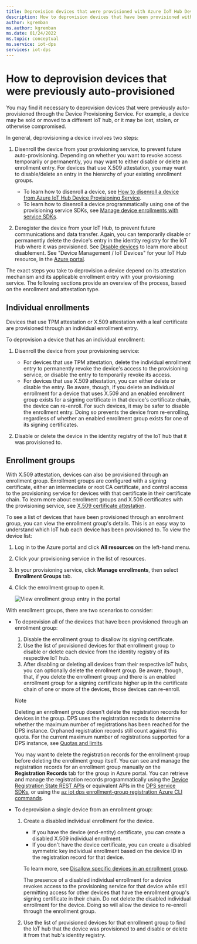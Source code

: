 ```yaml
---
title: Deprovision devices that were provisioned with Azure IoT Hub Device Provisioning Service
description: How to deprovision devices that have been provisioned with Azure IoT Hub Device Provisioning Service (DPS)
author: kgremban
ms.author: kgremban
ms.date: 01/24/2022
ms.topic: conceptual
ms.service: iot-dps
services: iot-dps
---
```


# How to deprovision devices that were previously auto-provisioned

You may find it necessary to deprovision devices that were previously auto-provisioned through the Device Provisioning Service. For example, a device may be sold or moved to a different IoT hub, or it may be lost, stolen, or otherwise compromised.

In general, deprovisioning a device involves two steps:

1. Disenroll the device from your provisioning service, to prevent future auto-provisioning. Depending on whether you want to revoke access temporarily or permanently, you may want to either disable or delete an enrollment entry. For devices that use X.509 attestation, you may want to disable/delete an entry in the hierarchy of your existing enrollment groups.  

   - To learn how to disenroll a device, see [How to disenroll a device from Azure IoT Hub Device Provisioning Service](how-to-revoke-device-access-portal.md).
   - To learn how to disenroll a device programmatically using one of the provisioning service SDKs, see [Manage device enrollments with service SDKs](./quick-enroll-device-x509.md).

2. Deregister the device from your IoT Hub, to prevent future communications and data transfer. Again, you can temporarily disable or permanently delete the device's entry in the identity registry for the IoT Hub where it was provisioned. See [Disable devices](../iot-hub/iot-hub-devguide-identity-registry.md#disable-devices) to learn more about disablement. See "Device Management / IoT Devices" for your IoT Hub resource, in the [Azure portal](https://portal.azure.com).

The exact steps you take to deprovision a device depend on its attestation mechanism and its applicable enrollment entry with your provisioning service. The following sections provide an overview of the process, based on the enrollment and attestation type.

## Individual enrollments

Devices that use TPM attestation or X.509 attestation with a leaf certificate are provisioned through an individual enrollment entry.

To deprovision a device that has an individual enrollment:

1. Disenroll the device from your provisioning service:

   - For devices that use TPM attestation, delete the individual enrollment entry to permanently revoke the device's access to the provisioning service, or disable the entry to temporarily revoke its access.
   - For devices that use X.509 attestation, you can either delete or disable the entry. Be aware, though, if you delete an individual enrollment for a device that uses X.509 and an enabled enrollment group exists for a signing certificate in that device's certificate chain, the device can re-enroll. For such devices, it may be safer to disable the enrollment entry. Doing so prevents the device from re-enrolling, regardless of whether an enabled enrollment group exists for one of its signing certificates.

2. Disable or delete the device in the identity registry of the IoT hub that it was provisioned to.

## Enrollment groups

With X.509 attestation, devices can also be provisioned through an enrollment group. Enrollment groups are configured with a signing certificate, either an intermediate or root CA certificate, and control access to the provisioning service for devices with that certificate in their certificate chain. To learn more about enrollment groups and X.509 certificates with the provisioning service, see [X.509 certificate attestation](concepts-x509-attestation.md).

To see a list of devices that have been provisioned through an enrollment group, you can view the enrollment group's details. This is an easy way to understand which IoT hub each device has been provisioned to. To view the device list:

1. Log in to the Azure portal and click **All resources** on the left-hand menu.
2. Click your provisioning service in the list of resources.
3. In your provisioning service, click **Manage enrollments**, then select **Enrollment Groups** tab.
4. Click the enrollment group to open it.

   ![View enrollment group entry in the portal](./media/how-to-unprovision-devices/view-enrollment-group.png)

With enrollment groups, there are two scenarios to consider:

- To deprovision all of the devices that have been provisioned through an enrollment group:
  1. Disable the enrollment group to disallow its signing certificate.
  2. Use the list of provisioned devices for that enrollment group to disable or delete each device from the identity registry of its respective IoT hub.
  3. After disabling or deleting all devices from their respective IoT hubs, you can optionally delete the enrollment group. Be aware, though, that, if you delete the enrollment group and there is an enabled enrollment group for a signing certificate higher up in the certificate chain of one or more of the devices, those devices can re-enroll.

  > [!NOTE]
  > Deleting an enrollment group doesn't delete the registration records for devices in the group. DPS uses the registration records to determine whether the maximum number of registrations has been reached for the DPS instance. Orphaned registration records still count against this quota. For the current maximum number of registrations supported for a DPS instance, see [Quotas and limits](about-iot-dps.md#quotas-and-limits).
  >
  >You may want to delete the registration records for the enrollment group before deleting the enrollment group itself. You can see and manage the registration records for an enrollment group manually on the **Registration Records** tab for the group in Azure portal. You can retrieve and manage the registration records programmatically using the [Device Registration State REST APIs](/rest/api/iot-dps/service/device-registration-state) or equivalent APIs in the [DPS service SDKs](libraries-sdks.md), or using the [az iot dps enrollment-group registration Azure CLI commands](/cli/azure/iot/dps/enrollment-group/registration).

- To deprovision a single device from an enrollment group:
  1. Create a disabled individual enrollment for the device.
  
      - If you have the device (end-entity) certificate, you can create a disabled X.509 individual enrollment.
      - If you don't have the device certificate, you can create a disabled symmetric key individual enrollment based on the device ID in the registration record for that device.

      To learn more, see [Disallow specific devices in an enrollment group](how-to-revoke-device-access-portal.md#disallow-specific-devices-in-an-enrollment-group).
  
      The presence of a disabled individual enrollment for a device revokes access to the provisioning service for that device while still permitting access for other devices that have the enrollment group's signing certificate in their chain. Do not delete the disabled individual enrollment for the device. Doing so will allow the device to re-enroll through the enrollment group.

  2. Use the list of provisioned devices for that enrollment group to find the IoT hub that the device was provisioned to and disable or delete it from that hub's identity registry.